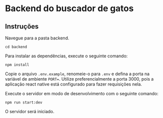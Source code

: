 # Backend do buscador de gatos

## Instruções

Navegue para a pasta backend.

```
cd backend
```

Para instalar as dependências, execute o seguinte comando:

```
npm install
```

Copie o arquivo `.env.example`, renomeie-o para `.env` e defina a porta na variável de ambiente `PORT=`. Utilize preferencialmente a porta 3000, pois a aplicação react native está configurado para fazer requisições nela.

Execute o servidor em modo de desenvolvimento com o seguinte comando:

```
npm run start:dev
```

O servidor será iniciado.